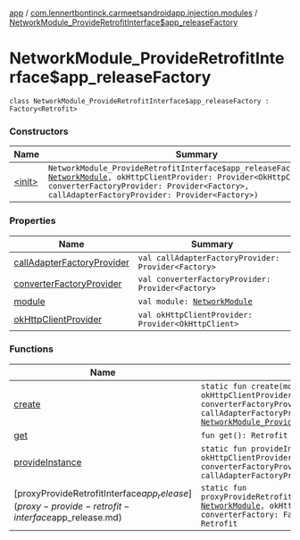 [app](../../index.md) / [com.lennertbontinck.carmeetsandroidapp.injection.modules](../index.md) / [NetworkModule_ProvideRetrofitInterface$app_releaseFactory](./index.md)

# NetworkModule_ProvideRetrofitInterface$app_releaseFactory

`class NetworkModule_ProvideRetrofitInterface$app_releaseFactory : Factory<Retrofit>`

### Constructors

| Name | Summary |
|---|---|
| [&lt;init&gt;](-init-.md) | `NetworkModule_ProvideRetrofitInterface$app_releaseFactory(module: `[`NetworkModule`](../-network-module/index.md)`, okHttpClientProvider: Provider<OkHttpClient>, converterFactoryProvider: Provider<Factory>, callAdapterFactoryProvider: Provider<Factory>)` |

### Properties

| Name | Summary |
|---|---|
| [callAdapterFactoryProvider](call-adapter-factory-provider.md) | `val callAdapterFactoryProvider: Provider<Factory>` |
| [converterFactoryProvider](converter-factory-provider.md) | `val converterFactoryProvider: Provider<Factory>` |
| [module](module.md) | `val module: `[`NetworkModule`](../-network-module/index.md) |
| [okHttpClientProvider](ok-http-client-provider.md) | `val okHttpClientProvider: Provider<OkHttpClient>` |

### Functions

| Name | Summary |
|---|---|
| [create](create.md) | `static fun create(module: `[`NetworkModule`](../-network-module/index.md)`, okHttpClientProvider: Provider<OkHttpClient>, converterFactoryProvider: Provider<Factory>, callAdapterFactoryProvider: Provider<Factory>): `[`NetworkModule_ProvideRetrofitInterface$app_releaseFactory`](./index.md) |
| [get](get.md) | `fun get(): Retrofit` |
| [provideInstance](provide-instance.md) | `static fun provideInstance(module: `[`NetworkModule`](../-network-module/index.md)`, okHttpClientProvider: Provider<OkHttpClient>, converterFactoryProvider: Provider<Factory>, callAdapterFactoryProvider: Provider<Factory>): Retrofit` |
| [proxyProvideRetrofitInterface$app_release](proxy-provide-retrofit-interface$app_release.md) | `static fun proxyProvideRetrofitInterface$app_release(instance: `[`NetworkModule`](../-network-module/index.md)`, okHttpClient: OkHttpClient, converterFactory: Factory, callAdapterFactory: Factory): Retrofit` |
